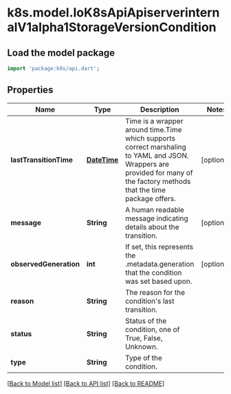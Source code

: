 # k8s.model.IoK8sApiApiserverinternalV1alpha1StorageVersionCondition

## Load the model package
```dart
import 'package:k8s/api.dart';
```

## Properties
Name | Type | Description | Notes
------------ | ------------- | ------------- | -------------
**lastTransitionTime** | [**DateTime**](DateTime.md) | Time is a wrapper around time.Time which supports correct marshaling to YAML and JSON.  Wrappers are provided for many of the factory methods that the time package offers. | [optional] 
**message** | **String** | A human readable message indicating details about the transition. | [optional] 
**observedGeneration** | **int** | If set, this represents the .metadata.generation that the condition was set based upon. | [optional] 
**reason** | **String** | The reason for the condition's last transition. | 
**status** | **String** | Status of the condition, one of True, False, Unknown. | 
**type** | **String** | Type of the condition. | 

[[Back to Model list]](../README.md#documentation-for-models) [[Back to API list]](../README.md#documentation-for-api-endpoints) [[Back to README]](../README.md)


